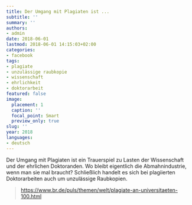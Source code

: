 ```yaml
---
title: Der Umgang mit Plagiaten ist ...
subtitle: ''
summary: ''
authors:
- admin
date: 2018-06-01
lastmod: 2018-06-01 14:15:03+02:00
categories:
- facebook
tags:
- plagiate
- unzulässige raubkopie
- wissenschaft
- ehrlichkeit
- doktorarbeit
featured: false
image:
  placement: 1
  caption: ''
  focal_point: Smart
  preview_only: true
slug: ''
year: 2018
languages:
- deutsch
---
```


Der Umgang mit Plagiaten ist ein Trauerspiel zu Lasten der Wissenschaft und der ehrlichen Doktoranden. Wo bleibt eigentlich die Abmahnindustrie, wenn man sie mal braucht? Schließlich handelt es sich bei plagiierten Doktorarbeiten auch um unzulässige Raubkopien.
> https://www.br.de/puls/themen/welt/plagiate-an-universitaeten-100.html